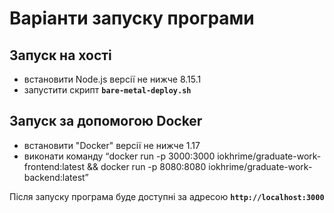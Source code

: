 # Варіанти запуску програми

## Запуск на хості

- встановити Node.js версії не нижче 8.15.1
- запустити скрипт **```bare-metal-deploy.sh```**

## Запуск за допомогою Docker

- встановити "Docker" версії не нижче 1.17
- виконати команду “docker run -p 3000:3000 iokhrime/graduate-work-frontend:latest && docker run -p 8080:8080 iokhrime/graduate-work-backend:latest”

Після запуску програма буде доступні за адресою **```http://localhost:3000```**
